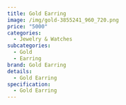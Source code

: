 ```yaml
---
title: Gold Earring
image: /img/gold-3855241_960_720.png
price: "5000"
categories:
  - Jewelry & Watches
subcategories:
  - Gold
  - Earring
brand: Gold Earring
details:
  - Gold Earring
specification:
  - Gold Earring
---
```

